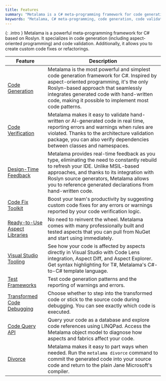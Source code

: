 ```yaml
---
title: Features
summary: "Metalama is a C# meta-programming framework for code generation, validation, and custom refactorings, integrating seamlessly with Roslyn."
keywords: "Metalama, C# meta-programming, code generation, code validation, Roslyn integration, custom refactorings, aspect-oriented programming, real-time feedback, code fixes, Visual Studio, code patterns"
---
```


{: .intro }
Metalama is a powerful meta-programming framework for C# based on Roslyn. It specializes in code generation (including aspect-oriented programming) and code validation. Additionally, it allows you to create custom code fixes or refactorings.

| Feature | Description |
|----------|----------|
| [Code Generation](code-generation) | Metalama is the most powerful and simplest code generation framework for C#. Inspired by aspect-oriented programming, it's the only Roslyn-based approach that seamlessly integrates generated code with hand-written code, making it possible to implement most code patterns. |
| [Code Verification](code-validation) | Metalama makes it easy to validate hand-written or AI-generated code in real time, reporting errors and warnings when rules are violated. Thanks to the architecture validation package, you can also verify dependencies between classes and namespaces. |
| [Design-Time Feedback](design-time-feedback) | Metalama provides real-time feedback as you type, eliminating the need to constantly rebuild to refresh your IDE. Unlike MSIL-based approaches, and thanks to its integration with Roslyn source generators, Metalama allows you to reference generated declarations from hand-written code. |
| [Code Fix Toolkit](code-fixes) <i class="premium"></i>| Boost your team's productivity by suggesting custom code fixes for any errors or warnings reported by your code verification logic. |
| [Ready-to-Use Aspect Libraries](aspect-libraries) | No need to reinvent the wheel. Metalama comes with many professionally built and tested aspects that you can pull from NuGet and start using immediately. |
| [Visual Studio Tooling](tooling) <i class="premium"></i> | See how your code is affected by aspects directly in Visual Studio with Code Lens integration, Aspect Diff, and Aspect Explorer. Get syntax highlighting for T#, Metalama's C#-to-C# template language. |
| [Test Frameworks](testing) | Test code generation patterns and the reporting of warnings and errors. |
| [Transformed Code Debugging](debugging) | Choose whether to step into the transformed code or stick to the source code during debugging. You can see exactly which code is executed. |
| [Code Query API](code-query) | Query your code as a database and explore code references using LINQPad. Access the Metalama object model to diagnose how aspects and fabrics affect your code. |
| [Divorce](divorce) | Metalama makes it easy to part ways when needed. Run the `metalama divorce` command to commit the generated code into your source code and return to the plain Jane Microsoft's compiler. |

